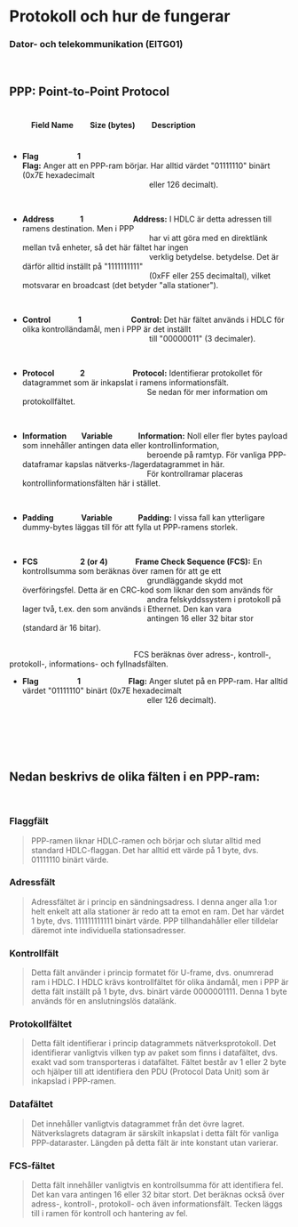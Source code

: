 # **Protokoll och hur de fungerar**
### Dator- och telekommunikation (EITG01)

<br>

## PPP: Point-to-Point Protocol
#
&nbsp;  &nbsp;  &nbsp;  &nbsp;  &nbsp; **Field Name &nbsp; &nbsp; &nbsp; &nbsp; Size (bytes)  &nbsp; &nbsp; &nbsp; &nbsp; Description**
#
- **Flag  &nbsp; &nbsp; &nbsp; &nbsp; &nbsp; &nbsp; &nbsp; &nbsp; &nbsp; &nbsp; 1 &nbsp; &nbsp; &nbsp; &nbsp; &nbsp; &nbsp; &nbsp; &nbsp; &nbsp; &nbsp; &nbsp; &nbsp; &nbsp;	
Flag:** Anger att en PPP-ram börjar. Har alltid värdet "01111110" binärt (0x7E hexadecimalt   
 &nbsp; &nbsp;  &nbsp; &nbsp;  &nbsp; &nbsp;  &nbsp; &nbsp;  &nbsp; &nbsp;  &nbsp; &nbsp;  &nbsp; &nbsp;  &nbsp; &nbsp;  &nbsp; &nbsp;  &nbsp; &nbsp;  &nbsp; &nbsp;  &nbsp; &nbsp;  &nbsp; &nbsp;  &nbsp; &nbsp; &nbsp; eller 126 decimalt).

<br>

- **Address &nbsp; &nbsp; &nbsp; &nbsp; &nbsp; &nbsp;&nbsp;  1	&nbsp; &nbsp; &nbsp; &nbsp; &nbsp; &nbsp; &nbsp; &nbsp; &nbsp; &nbsp; &nbsp; &nbsp; &nbsp; Address:** I HDLC är detta adressen till ramens destination. Men i PPP  
&nbsp; &nbsp;  &nbsp; &nbsp; &nbsp; &nbsp; &nbsp; &nbsp;  &nbsp; &nbsp;  &nbsp; &nbsp;  &nbsp; &nbsp;  &nbsp; &nbsp;  &nbsp; &nbsp;  &nbsp; &nbsp;  &nbsp; &nbsp;  &nbsp; &nbsp;  &nbsp; &nbsp;  &nbsp; &nbsp; &nbsp;  har vi att göra med en direktlänk mellan två enheter, så det här fältet har ingen  
&nbsp; &nbsp;  &nbsp; &nbsp; &nbsp; &nbsp; &nbsp; &nbsp;  &nbsp; &nbsp;  &nbsp; &nbsp;  &nbsp; &nbsp;  &nbsp; &nbsp;  &nbsp; &nbsp;  &nbsp; &nbsp;  &nbsp; &nbsp;  &nbsp; &nbsp;  &nbsp; &nbsp;  &nbsp; &nbsp; &nbsp; verklig betydelse. betydelse. Det är därför alltid inställt på "1111111111"   
&nbsp; &nbsp; &nbsp; &nbsp; &nbsp; &nbsp; &nbsp; &nbsp; &nbsp; &nbsp; &nbsp; &nbsp;  &nbsp; &nbsp; &nbsp; &nbsp; &nbsp; &nbsp; &nbsp; &nbsp; &nbsp; &nbsp; &nbsp; &nbsp; &nbsp; &nbsp; &nbsp; &nbsp; &nbsp; (0xFF eller 255 decimaltal), vilket motsvarar en broadcast (det betyder "alla stationer"). 

<br>

- **Control &nbsp; &nbsp; &nbsp; &nbsp; &nbsp; &nbsp; &nbsp; 1 &nbsp; &nbsp; &nbsp; &nbsp; &nbsp; &nbsp; &nbsp; &nbsp; &nbsp; &nbsp; &nbsp; &nbsp; &nbsp; Control:** Det här fältet används i HDLC för olika kontrolländamål, men i PPP är det inställt   
 &nbsp; &nbsp; &nbsp; &nbsp; &nbsp; &nbsp; &nbsp; &nbsp; &nbsp; &nbsp; &nbsp; &nbsp; &nbsp; &nbsp; &nbsp; &nbsp; &nbsp; &nbsp; &nbsp; &nbsp; &nbsp; &nbsp; &nbsp; &nbsp; &nbsp; &nbsp; &nbsp; &nbsp; &nbsp; till "00000011" (3 decimaler).

<br>

- **Protocol &nbsp; &nbsp; &nbsp; &nbsp; &nbsp; &nbsp;&nbsp; 2 &nbsp; &nbsp; &nbsp; &nbsp; &nbsp; &nbsp; &nbsp; &nbsp; &nbsp; &nbsp; &nbsp; &nbsp;&nbsp; Protocol:**  Identifierar protokollet för datagrammet som är inkapslat i ramens informationsfält.   
&nbsp; &nbsp; &nbsp; &nbsp; &nbsp; &nbsp; &nbsp; &nbsp; &nbsp; &nbsp; &nbsp; &nbsp; &nbsp; &nbsp; &nbsp; &nbsp; &nbsp; &nbsp; &nbsp; &nbsp; &nbsp; &nbsp; &nbsp; &nbsp; &nbsp; &nbsp; &nbsp; &nbsp;&nbsp;  Se nedan för mer information om protokollfältet.

<br>

- **Information &nbsp; &nbsp; &nbsp; &nbsp;Variable	&nbsp; &nbsp; &nbsp; &nbsp; &nbsp; &nbsp;&nbsp; Information:** Noll eller fler bytes payload som innehåller antingen data eller kontrollinformation,      
&nbsp; &nbsp; &nbsp; &nbsp; &nbsp; &nbsp; &nbsp; &nbsp; &nbsp; &nbsp; &nbsp; &nbsp; &nbsp; &nbsp; &nbsp; &nbsp; &nbsp; &nbsp; &nbsp; &nbsp; &nbsp; &nbsp; &nbsp; &nbsp; &nbsp; &nbsp; &nbsp;&nbsp; &nbsp; beroende på ramtyp. För vanliga PPP-dataframar kapslas nätverks-/lagerdatagrammet in här.   
&nbsp; &nbsp; &nbsp; &nbsp; &nbsp; &nbsp; &nbsp; &nbsp; &nbsp; &nbsp; &nbsp; &nbsp; &nbsp; &nbsp; &nbsp; &nbsp; &nbsp; &nbsp; &nbsp; &nbsp; &nbsp; &nbsp; &nbsp; &nbsp; &nbsp; &nbsp; &nbsp; &nbsp;&nbsp;   För kontrollramar placeras kontrollinformationsfälten här i stället.   

<br>

- **Padding	 &nbsp; &nbsp;  &nbsp; &nbsp;  &nbsp; &nbsp;  &nbsp; Variable &nbsp; &nbsp; &nbsp; &nbsp; &nbsp; &nbsp;&nbsp; Padding:** I vissa fall kan ytterligare dummy-bytes läggas till för att fylla ut PPP-ramens storlek.

<br>

- **FCS &nbsp; &nbsp; &nbsp; &nbsp;  &nbsp; &nbsp; &nbsp; &nbsp;  &nbsp; &nbsp; &nbsp; 2 (or 4)	&nbsp; &nbsp; &nbsp; &nbsp; &nbsp; &nbsp; &nbsp; Frame Check Sequence (FCS):** En kontrollsumma som beräknas över ramen för att ge ett    
&nbsp; &nbsp; &nbsp; &nbsp; &nbsp; &nbsp; &nbsp; &nbsp; &nbsp; &nbsp; &nbsp; &nbsp; &nbsp; &nbsp; &nbsp; &nbsp; &nbsp; &nbsp; &nbsp; &nbsp; &nbsp; &nbsp; &nbsp; &nbsp; &nbsp; &nbsp;&nbsp; &nbsp; &nbsp; grundläggande skydd mot överföringsfel. Detta är en CRC-kod som liknar den som används för     
&nbsp; &nbsp; &nbsp; &nbsp; &nbsp; &nbsp; &nbsp; &nbsp; &nbsp; &nbsp; &nbsp; &nbsp; &nbsp; &nbsp; &nbsp; &nbsp; &nbsp; &nbsp; &nbsp; &nbsp; &nbsp; &nbsp; &nbsp; &nbsp; &nbsp; &nbsp;&nbsp; &nbsp; &nbsp; andra felskyddssystem i protokoll på lager två, t.ex. den som används i Ethernet. Den kan vara    
&nbsp; &nbsp; &nbsp; &nbsp; &nbsp; &nbsp; &nbsp; &nbsp; &nbsp; &nbsp; &nbsp; &nbsp; &nbsp; &nbsp; &nbsp; &nbsp; &nbsp; &nbsp; &nbsp; &nbsp; &nbsp; &nbsp; &nbsp; &nbsp; &nbsp; &nbsp;&nbsp; &nbsp; &nbsp; antingen 16 eller 32 bitar stor (standard är 16 bitar).   
<br>
&nbsp; &nbsp; &nbsp; &nbsp; &nbsp; &nbsp; &nbsp; &nbsp; &nbsp; &nbsp; &nbsp; &nbsp; &nbsp; &nbsp; &nbsp; &nbsp; &nbsp; &nbsp; &nbsp; &nbsp; &nbsp; &nbsp; &nbsp; &nbsp; &nbsp; &nbsp;&nbsp; &nbsp; &nbsp; FCS beräknas över adress-, kontroll-, protokoll-, informations- och fyllnadsfälten.  

<br>  

- **Flag  &nbsp; &nbsp; &nbsp; &nbsp; &nbsp; &nbsp; &nbsp; &nbsp; &nbsp; &nbsp; 1 &nbsp; &nbsp; &nbsp; &nbsp; &nbsp; &nbsp; &nbsp; &nbsp; &nbsp; &nbsp; &nbsp; &nbsp;&nbsp; Flag:** Anger slutet på en PPP-ram. Har alltid värdet "01111110" binärt (0x7E hexadecimalt  
&nbsp; &nbsp; &nbsp; &nbsp; &nbsp; &nbsp; &nbsp; &nbsp; &nbsp; &nbsp; &nbsp; &nbsp; &nbsp; &nbsp; &nbsp; &nbsp; &nbsp; &nbsp; &nbsp; &nbsp; &nbsp; &nbsp; &nbsp; &nbsp; &nbsp; &nbsp;&nbsp; &nbsp; &nbsp; eller 126 decimalt).

<br>

#

<br>

## Nedan beskrivs de olika fälten i en PPP-ram:
<br>

### Flaggfält 
>PPP-ramen liknar HDLC-ramen och börjar och slutar alltid med standard HDLC-flaggan. Det har alltid ett värde på 1 byte, dvs. 01111110 binärt värde.


### Adressfält 
>Adressfältet är i princip en sändningsadress. I denna anger alla 1:or helt enkelt att alla stationer är redo att ta emot en ram. Det har värdet 1 byte, dvs. 111111111111 binärt värde. PPP tillhandahåller eller tilldelar däremot inte individuella stationsadresser.


### Kontrollfält 
>Detta fält använder i princip formatet för U-frame, dvs. onumrerad ram i HDLC. I HDLC krävs kontrollfältet för olika ändamål, men i PPP är detta fält inställt på 1 byte, dvs. binärt värde 0000001111. Denna 1 byte används för en anslutningslös datalänk.


### Protokollfältet 
>Detta fält identifierar i princip datagrammets nätverksprotokoll. Det identifierar vanligtvis vilken typ av paket som finns i datafältet, dvs. exakt vad som transporteras i datafältet. Fältet består av 1 eller 2 byte och hjälper till att identifiera den PDU (Protocol Data Unit) som är inkapslad i PPP-ramen.


### Datafältet 
>Det innehåller vanligtvis datagrammet från det övre lagret. Nätverkslagrets datagram är särskilt inkapslat i detta fält för vanliga PPP-dataraster. Längden på detta fält är inte konstant utan varierar.

### FCS-fältet 
> Detta fält innehåller vanligtvis en kontrollsumma för att identifiera fel. Det kan vara antingen 16 eller 32 bitar stort. Det beräknas också över adress-, kontroll-, protokoll- och även informationsfält. Tecken läggs till i ramen för kontroll och hantering av fel.

